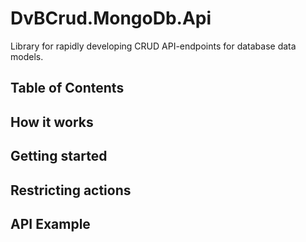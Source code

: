 # DvBCrud.MongoDb.Api

Library for rapidly developing CRUD API-endpoints for database data models.

## Table of Contents

## How it works

## Getting started

## Restricting actions

## API Example
